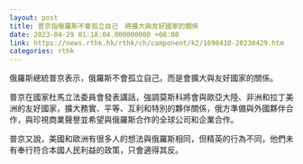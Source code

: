 ```yaml
---
layout: post
title: 普京指俄羅斯不會孤立自己　將擴大與友好國家的關係
date: 2023-04-29 01:18:04.000000000 +08:00
link: https://news.rthk.hk/rthk/ch/component/k2/1698410-20230429.htm
categories: rthk
---
```


俄羅斯總統普京表示，俄羅斯不會孤立自己，而是會擴大與友好國家的關係。

普京在國家杜馬立法委員會發表講話，強調莫斯科將會與歐亞大陸、非洲和拉丁美洲的友好國家，擴大務實、平等、互利和特別的夥伴關係，俄方準備與外國夥伴合作，與珍視商業聲譽並希望與俄羅斯合作的全球公司和企業合作。

普京又說，美國和歐洲有很多人的想法與俄羅斯相同，但精英的行為不同，他們未有奉行符合本國人民利益的政策，只會適得其反。
